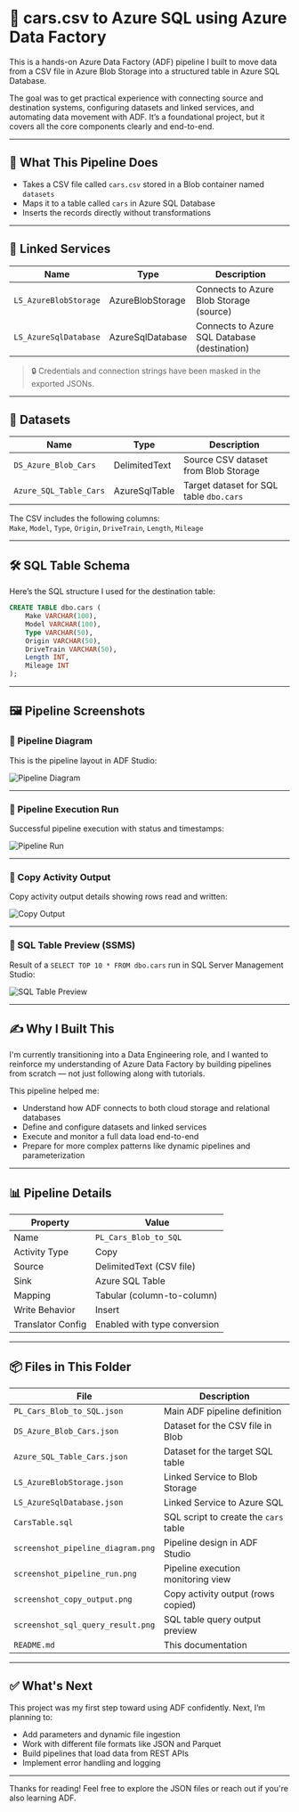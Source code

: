 # 🚗 cars.csv to Azure SQL using Azure Data Factory

This is a hands-on Azure Data Factory (ADF) pipeline I built to move data from a CSV file in Azure Blob Storage into a structured table in Azure SQL Database.

The goal was to get practical experience with connecting source and destination systems, configuring datasets and linked services, and automating data movement with ADF. It’s a foundational project, but it covers all the core components clearly and end-to-end.

---

## 🧠 What This Pipeline Does

- Takes a CSV file called `cars.csv` stored in a Blob container named `datasets`
- Maps it to a table called `cars` in Azure SQL Database
- Inserts the records directly without transformations

---

## 🔗 Linked Services

| Name                  | Type              | Description                                 |
|-----------------------|-------------------|---------------------------------------------|
| `LS_AzureBlobStorage` | AzureBlobStorage  | Connects to Azure Blob Storage (source)     |
| `LS_AzureSqlDatabase` | AzureSqlDatabase  | Connects to Azure SQL Database (destination)|

> 🔒 Credentials and connection strings have been masked in the exported JSONs.

---

## 📁 Datasets

| Name                   | Type           | Description                                  |
|------------------------|----------------|----------------------------------------------|
| `DS_Azure_Blob_Cars`   | DelimitedText  | Source CSV dataset from Blob Storage         |
| `Azure_SQL_Table_Cars` | AzureSqlTable  | Target dataset for SQL table `dbo.cars`      |

The CSV includes the following columns:  
`Make`, `Model`, `Type`, `Origin`, `DriveTrain`, `Length`, `Mileage`

---

## 🛠️ SQL Table Schema

Here’s the SQL structure I used for the destination table:

```sql
CREATE TABLE dbo.cars (
    Make VARCHAR(100),
    Model VARCHAR(100),
    Type VARCHAR(50),
    Origin VARCHAR(50),
    DriveTrain VARCHAR(50),
    Length INT,
    Mileage INT
);
```

---

## 🖼️ Pipeline Screenshots

### 📌 Pipeline Diagram

This is the pipeline layout in ADF Studio:

![Pipeline Diagram](./screenshot_pipeline_diagram.png)

---

### 📌 Pipeline Execution Run

Successful pipeline execution with status and timestamps:

![Pipeline Run](./screenshot_pipeline_run.png)

---

### 📌 Copy Activity Output

Copy activity output details showing rows read and written:

![Copy Output](./screenshot_copy_output.png)

---

### 📌 SQL Table Preview (SSMS)

Result of a `SELECT TOP 10 * FROM dbo.cars` run in SQL Server Management Studio:

![SQL Table Preview](./screenshot_sql_query_result.png)

---

## ✍️ Why I Built This

I'm currently transitioning into a Data Engineering role, and I wanted to reinforce my understanding of Azure Data Factory by building pipelines from scratch — not just following along with tutorials.

This pipeline helped me:
- Understand how ADF connects to both cloud storage and relational databases
- Define and configure datasets and linked services
- Execute and monitor a full data load end-to-end
- Prepare for more complex patterns like dynamic pipelines and parameterization

---

## 📊 Pipeline Details

| Property          | Value                    |
|-------------------|--------------------------|
| Name              | `PL_Cars_Blob_to_SQL`    |
| Activity Type     | Copy                     |
| Source            | DelimitedText (CSV file) |
| Sink              | Azure SQL Table          |
| Mapping           | Tabular (column-to-column) |
| Write Behavior    | Insert                   |
| Translator Config | Enabled with type conversion |

---

## 📦 Files in This Folder

| File                          | Description                                |
|-------------------------------|--------------------------------------------|
| `PL_Cars_Blob_to_SQL.json`    | Main ADF pipeline definition                |
| `DS_Azure_Blob_Cars.json`     | Dataset for the CSV file in Blob           |
| `Azure_SQL_Table_Cars.json`   | Dataset for the target SQL table           |
| `LS_AzureBlobStorage.json`    | Linked Service to Blob Storage             |
| `LS_AzureSqlDatabase.json`    | Linked Service to Azure SQL                |
| `CarsTable.sql`               | SQL script to create the `cars` table      |
| `screenshot_pipeline_diagram.png` | Pipeline design in ADF Studio        |
| `screenshot_pipeline_run.png`     | Pipeline execution monitoring view    |
| `screenshot_copy_output.png`      | Copy activity output (rows copied)    |
| `screenshot_sql_query_result.png` | SQL table query output preview        |
| `README.md`                   | This documentation                         |

---

## ✅ What's Next

This project was my first step toward using ADF confidently. Next, I’m planning to:

- Add parameters and dynamic file ingestion
- Work with different file formats like JSON and Parquet
- Build pipelines that load data from REST APIs
- Implement error handling and logging

---

Thanks for reading! Feel free to explore the JSON files or reach out if you're also learning ADF.
